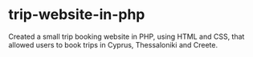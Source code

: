 # trip-website-in-php
Created a small trip booking website in PHP, using HTML and CSS, that allowed users to book trips in Cyprus, Thessaloniki and Creete.
